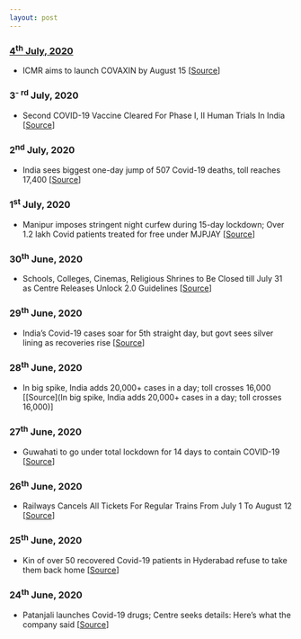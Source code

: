 ```yaml
---
layout: post
---
```

### [4<sup>th</sup> July, 2020](#updates)
- ICMR aims to launch COVAXIN by August 15 [[Source](https://www.moneycontrol.com/news/trends/coronavirus-vaccine-icmr-says-covaxin-to-be-launched-by-august-15-5501921.html)]

### 3<sup>- rd</sup> July, 2020
- Second COVID-19 Vaccine Cleared For Phase I, II Human Trials In India [[Source](https://www.ndtv.com/india-news/coronavirus-vaccine-second-covid-19-vaccine-cleared-for-phase-i-ii-human-trials-in-india-2256176)]

### 2<sup>nd</sup> July, 2020
- India sees biggest one-day jump of 507 Covid-19 deaths, toll reaches 17,400 [[Source](https://www.hindustantimes.com/india-news/india-sees-biggest-one-day-jump-of-507-covid-19-deaths-death-toll-reaches-17-400/story-jJCO36lg5tqucAJWfLgXXL.html)]

### 1<sup>st</sup> July, 2020
- Manipur imposes stringent night curfew during 15-day lockdown; Over 1.2 lakh Covid patients treated for free under MJPJAY [[Source](https://indianexpress.com/article/india/coronavirus-india-updates-delhi-maharashtra-up-bengaluru-6482945/)]

### 30<sup>th</sup> June, 2020
- Schools, Colleges, Cinemas, Religious Shrines to Be Closed till July 31 as Centre Releases Unlock 2.0 Guidelines [[Source](https://www.news18.com/news/india/schools-colleges-cinemas-religious-shrines-to-be-closed-till-july-31-as-centre-releases-fresh-guidelines-2691775.html)]

### 29<sup>th</sup> June, 2020
- India’s Covid-19 cases soar for 5th straight day, but govt sees silver lining as recoveries rise [[Source](https://www.hindustantimes.com/india-news/india-s-covid-19-cases-soar-for-5th-straight-day-but-govt-sees-silver-lining-as-recoveries-rise/story-UAFxc4WmdyyZYzeme2ZhYJ.html)]

### 28<sup>th</sup> June, 2020
- In big spike, India adds 20,000+ cases in a day; toll crosses 16,000 [[Source](In big spike, India adds 20,000+ cases in a day; toll crosses 16,000)]

### 27<sup>th</sup> June, 2020
- Guwahati to go under total lockdown for 14 days to contain COVID-19 [[Source](https://www.thehindu.com/news/national/coronavirus-guwahati-to-go-under-total-lockdown-for-14-days-to-contain-covid-19/article31922742.ece)]

### 26<sup>th</sup> June, 2020
- Railways Cancels All Tickets For Regular Trains From July 1 To August 12  [[Source](https://www.ndtv.com/india-news/railways-cancels-all-tickets-booked-for-regular-trains-between-july-1-and-august-12-2252329)]

### 25<sup>th</sup> June, 2020
- Kin of over 50 recovered Covid-19 patients in Hyderabad refuse to take them back home [[Source](https://www.hindustantimes.com/india-news/kin-of-over-50-recovered-covid-19-patients-in-hyderabad-refuse-to-take-them-back-home/story-i2sWoMFblxnt5Yssa9makJ.html)]

### 24<sup>th</sup> June, 2020
- Patanjali launches Covid-19 drugs; Centre seeks details: Here’s what the company said [[Source](https://www.hindustantimes.com/india-news/patanjali-launches-covid-19-drugs-centre-seeks-details-here-s-what-the-company-said/story-gpCRPcukj4VbufsiDq53eP.html)]
